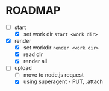 # ROADMAP

- [ ] start
    - [x] set work dir `start <work dir>`
- [x] render
    - [x] set workdir `render <work dir>`
    - [x] read dir
    - [x] render all
- [ ] upload
    - [ ] move to node.js request
    - [x] using superagent - PUT, .attach
